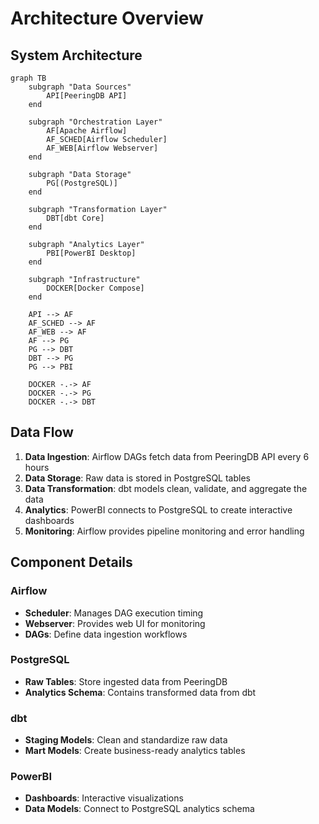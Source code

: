 # Architecture Overview

## System Architecture

```mermaid
graph TB
    subgraph "Data Sources"
        API[PeeringDB API]
    end
    
    subgraph "Orchestration Layer"
        AF[Apache Airflow]
        AF_SCHED[Airflow Scheduler]
        AF_WEB[Airflow Webserver]
    end
    
    subgraph "Data Storage"
        PG[(PostgreSQL)]
    end
    
    subgraph "Transformation Layer"
        DBT[dbt Core]
    end
    
    subgraph "Analytics Layer"
        PBI[PowerBI Desktop]
    end
    
    subgraph "Infrastructure"
        DOCKER[Docker Compose]
    end
    
    API --> AF
    AF_SCHED --> AF
    AF_WEB --> AF
    AF --> PG
    PG --> DBT
    DBT --> PG
    PG --> PBI
    
    DOCKER -.-> AF
    DOCKER -.-> PG
    DOCKER -.-> DBT
```

## Data Flow

1. **Data Ingestion**: Airflow DAGs fetch data from PeeringDB API every 6 hours
2. **Data Storage**: Raw data is stored in PostgreSQL tables
3. **Data Transformation**: dbt models clean, validate, and aggregate the data
4. **Analytics**: PowerBI connects to PostgreSQL to create interactive dashboards
5. **Monitoring**: Airflow provides pipeline monitoring and error handling

## Component Details

### Airflow
- **Scheduler**: Manages DAG execution timing
- **Webserver**: Provides web UI for monitoring
- **DAGs**: Define data ingestion workflows

### PostgreSQL
- **Raw Tables**: Store ingested data from PeeringDB
- **Analytics Schema**: Contains transformed data from dbt

### dbt
- **Staging Models**: Clean and standardize raw data
- **Mart Models**: Create business-ready analytics tables

### PowerBI
- **Dashboards**: Interactive visualizations
- **Data Models**: Connect to PostgreSQL analytics schema

